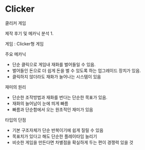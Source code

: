 # Clicker
클리커 게임

제작 후기 및 메카닉 분석 1.

게임 : Clicker형 게임

주요 메카닉
-	단순 클릭으로 게임내 재화를 벌어들일 수 있음.
-	벌어들인 돈으로 더 쉽게 돈을 벌 수 있도록 하는 업그레이드 장치가 있음.
-	클릭하지 않더라도 재화가 늘어나는 시스템이 있음

재미의 원리
-	단순한 조작방법과 재화를 번다는 단순한 목표가 있음.
-	재화의 늘어남이 눈에 띄게 빠름
-	빠름과 단순함에서 오는 원초적인 재미가 있음

타입의 단점
-	기본 구조자체가 단순 반복이기에 쉽게 질릴 수 있음
-	목표치가 있다고 해도 단순한 플레이타임 늘리기
-	비슷한 게임을 만든다면 차별점을 확실하게 두는 편이 경쟁력 있을 것

